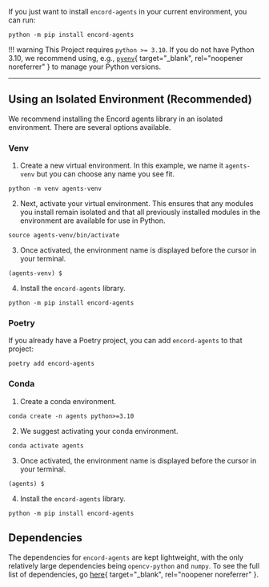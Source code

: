 If you just want to install `encord-agents` in your current environment, you can run:

```shell
python -m pip install encord-agents
```

!!! warning
    This Project requires `python >= 3.10`. If you do not have Python 3.10, we recommend using, e.g., [`pyenv`](https://github.com/pyenv/pyenv){ target="\_blank", rel="noopener noreferrer" } to manage your Python versions.

---

## Using an Isolated Environment (Recommended)

We recommend installing the Encord agents library in an isolated environment. There are several options available. 

### Venv

1. Create a new virtual environment. In this example, we name it `agents-venv` but you can choose any name you see fit.

```shell
python -m venv agents-venv
```

2. Next, activate your virtual environment. This ensures that any modules you install remain isolated and that all previously installed modules in the environment are available for use in Python.

```shell
source agents-venv/bin/activate
```

3. Once activated, the environment name is displayed before the cursor in your terminal.

```shell title="example"
(agents-venv) $
```

4. Install the `encord-agents` library.

```shell
python -m pip install encord-agents
```

### Poetry

If you already have a Poetry project, you can add `encord-agents` to that project:

```shell
poetry add encord-agents
```

### Conda

1. Create a conda environment.

```
conda create -n agents python>=3.10
```

2. We suggest activating your conda environment.

```shell
conda activate agents
```

3. Once activated, the environment name is displayed before the cursor in your terminal.

```shell title="example"
(agents) $
```

4. Install the `encord-agents` library.

```shell
python -m pip install encord-agents
```

## Dependencies

The dependencies for `encord-agents` are kept lightweight, with the only relatively large dependencies being `opencv-python` and `numpy`. To see the full list of dependencies, go [here](https://github.com/encord-team/encord-agents/blob/main/pyproject.toml){ target="\_blank", rel="noopener noreferrer" }.
